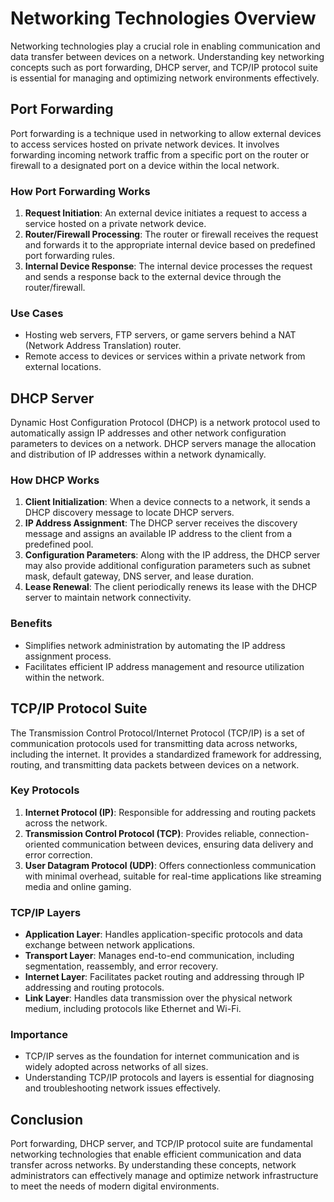 # Networking Technologies Overview

Networking technologies play a crucial role in enabling communication and data transfer between devices on a network. Understanding key networking concepts such as port forwarding, DHCP server, and TCP/IP protocol suite is essential for managing and optimizing network environments effectively.

## Port Forwarding

Port forwarding is a technique used in networking to allow external devices to access services hosted on private network devices. It involves forwarding incoming network traffic from a specific port on the router or firewall to a designated port on a device within the local network.

### How Port Forwarding Works

1. **Request Initiation**: An external device initiates a request to access a service hosted on a private network device.
2. **Router/Firewall Processing**: The router or firewall receives the request and forwards it to the appropriate internal device based on predefined port forwarding rules.
3. **Internal Device Response**: The internal device processes the request and sends a response back to the external device through the router/firewall.

### Use Cases

- Hosting web servers, FTP servers, or game servers behind a NAT (Network Address Translation) router.
- Remote access to devices or services within a private network from external locations.

## DHCP Server

Dynamic Host Configuration Protocol (DHCP) is a network protocol used to automatically assign IP addresses and other network configuration parameters to devices on a network. DHCP servers manage the allocation and distribution of IP addresses within a network dynamically.

### How DHCP Works

1. **Client Initialization**: When a device connects to a network, it sends a DHCP discovery message to locate DHCP servers.
2. **IP Address Assignment**: The DHCP server receives the discovery message and assigns an available IP address to the client from a predefined pool.
3. **Configuration Parameters**: Along with the IP address, the DHCP server may also provide additional configuration parameters such as subnet mask, default gateway, DNS server, and lease duration.
4. **Lease Renewal**: The client periodically renews its lease with the DHCP server to maintain network connectivity.

### Benefits

- Simplifies network administration by automating the IP address assignment process.
- Facilitates efficient IP address management and resource utilization within the network.

## TCP/IP Protocol Suite

The Transmission Control Protocol/Internet Protocol (TCP/IP) is a set of communication protocols used for transmitting data across networks, including the internet. It provides a standardized framework for addressing, routing, and transmitting data packets between devices on a network.

### Key Protocols

1. **Internet Protocol (IP)**: Responsible for addressing and routing packets across the network.
2. **Transmission Control Protocol (TCP)**: Provides reliable, connection-oriented communication between devices, ensuring data delivery and error correction.
3. **User Datagram Protocol (UDP)**: Offers connectionless communication with minimal overhead, suitable for real-time applications like streaming media and online gaming.

### TCP/IP Layers

- **Application Layer**: Handles application-specific protocols and data exchange between network applications.
- **Transport Layer**: Manages end-to-end communication, including segmentation, reassembly, and error recovery.
- **Internet Layer**: Facilitates packet routing and addressing through IP addressing and routing protocols.
- **Link Layer**: Handles data transmission over the physical network medium, including protocols like Ethernet and Wi-Fi.

### Importance

- TCP/IP serves as the foundation for internet communication and is widely adopted across networks of all sizes.
- Understanding TCP/IP protocols and layers is essential for diagnosing and troubleshooting network issues effectively.

## Conclusion

Port forwarding, DHCP server, and TCP/IP protocol suite are fundamental networking technologies that enable efficient communication and data transfer across networks. By understanding these concepts, network administrators can effectively manage and optimize network infrastructure to meet the needs of modern digital environments.
